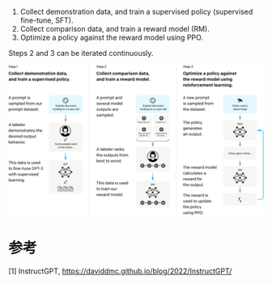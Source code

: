 1. Collect demonstration data, and train a supervised policy (supervised fine-tune, SFT).
2. Collect comparison data, and train a reward model (RM).
3. Optimize a policy against the reward model using PPO.

Steps 2 and 3 can be iterated continuously.

![](.01_总览_images/InstructGPT训练流程.png)


# 参考

[1] InstructGPT, https://daviddmc.github.io/blog/2022/InstructGPT/